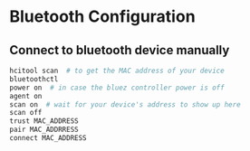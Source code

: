 # Bluetooth Configuration

## Connect to bluetooth device manually
```bash
hcitool scan  # to get the MAC address of your device
bluetoothctl
power on  # in case the bluez controller power is off
agent on
scan on  # wait for your device's address to show up here
scan off
trust MAC_ADDRESS
pair MAC_ADDRRESS
connect MAC_ADDRESS
```
